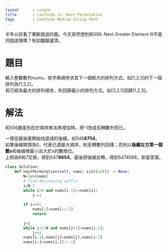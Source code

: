 ```yaml
---
layout      : single
title       : LeetCode 31. Next Permutation
tags 		: LeetCode Medium String Math 
---
```

半年以前看了果斷跳過的題。今天突然想到和556. Next Greater Element III不是同個道理嗎？有如醍醐灌頂。

# 題目
輸入整數數列nums，依字典順序求其下一個較大的排列方式。如[1,2,3]的下一個排列為[1,3,2]。  
若已經為最大的排列順序，則回歸最小的排列方式。如[3,2,1]回歸[1,2,3]。

# 解法
和556題差別在於順序無法再增加時，把-1改成反轉數列而已。  

一樣從最後尾開始找遞減的後綴，如546**8754**。  
如果後綴開頭為0，代表已達最大順序，則反轉數列回傳；否則以**後綴左方第一個數x**和後綴裡最小且大於x的數換位。  
上例為6和7交換，得到547**8654**。最後把後綴反轉，得到5474568，即是答案。

```python
class Solution:
    def nextPermutation(self, nums: List[int]) -> None:
        N=len(nums)
        # find decreasing suffix
        i=N-1
        while i>0 and nums[i-1]>=nums[i]:
            i-=1
        
        if i==0:
            nums[:]=nums[::-1]
            return 
        
        j=i
        while j+1<N and nums[j+1]>nums[i-1]:
            j+=1
        nums[i-1],nums[j]=nums[j],nums[i-1]
        nums[i:]=nums[i:][::-1]
```

